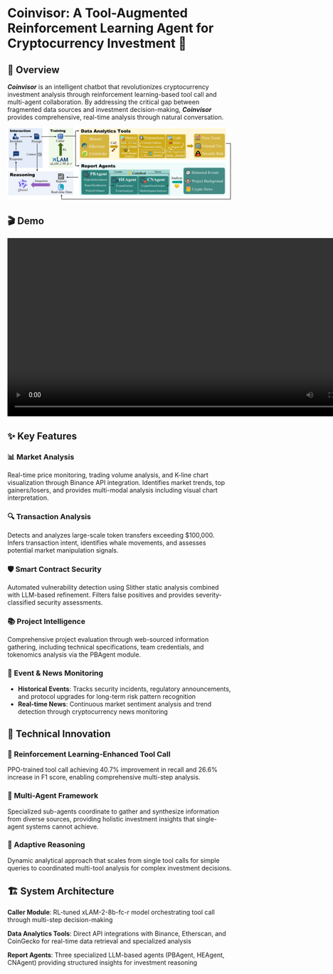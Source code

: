# Coinvisor: A Tool-Augmented Reinforcement Learning Agent for Cryptocurrency Investment 🚀

## 📌 Overview

***Coinvisor*** is an intelligent chatbot that revolutionizes cryptocurrency investment analysis through reinforcement learning-based tool call and multi-agent collaboration. By addressing the critical gap between fragmented data sources and investment decision-making, ***Coinvisor*** provides comprehensive, real-time analysis through natural conversation.

![Overview](./resource/overview.png)

## 🎬 Demo

<video width="800" height="400" controls>
  <source src="./resource/demo.mp4" type="video/mp4">
  Your browser does not support the video tag.
</video>


## ✨ Key Features

### 📊 Market Analysis
Real-time price monitoring, trading volume analysis, and K-line chart visualization through Binance API integration. Identifies market trends, top gainers/losers, and provides multi-modal analysis including visual chart interpretation.

### 🔍 Transaction Analysis
Detects and analyzes large-scale token transfers exceeding $100,000. Infers transaction intent, identifies whale movements, and assesses potential market manipulation signals.

### 🛡️ Smart Contract Security
Automated vulnerability detection using Slither static analysis combined with LLM-based refinement. Filters false positives and provides severity-classified security assessments.

### 📚 Project Intelligence
Comprehensive project evaluation through web-sourced information gathering, including technical specifications, team credentials, and tokenomics analysis via the PBAgent module.

### 📰 Event & News Monitoring
- **Historical Events**: Tracks security incidents, regulatory announcements, and protocol upgrades for long-term risk pattern recognition
- **Real-time News**: Continuous market sentiment analysis and trend detection through cryptocurrency news monitoring

## 🔧 Technical Innovation

### 🎯 Reinforcement Learning-Enhanced Tool Call
PPO-trained tool call achieving 40.7% improvement in recall and 26.6% increase in F1 score, enabling comprehensive multi-step analysis.

### 🤖 Multi-Agent Framework
Specialized sub-agents coordinate to gather and synthesize information from diverse sources, providing holistic investment insights that single-agent systems cannot achieve.

### 🧠 Adaptive Reasoning
Dynamic analytical approach that scales from single tool calls for simple queries to coordinated multi-tool analysis for complex investment decisions.

## 🏗️ System Architecture

**Caller Module**: RL-tuned xLAM-2-8b-fc-r model orchestrating tool call through multi-step decision-making

**Data Analytics Tools**: Direct API integrations with Binance, Etherscan, and CoinGecko for real-time data retrieval and specialized analysis

**Report Agents**: Three specialized LLM-based agents (PBAgent, HEAgent, CNAgent) providing structured insights for investment reasoning